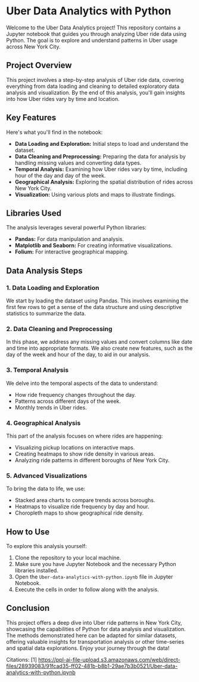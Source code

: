 # Uber Data Analytics with Python

Welcome to the Uber Data Analytics project! This repository contains a Jupyter notebook that guides you through analyzing Uber ride data using Python. The goal is to explore and understand patterns in Uber usage across New York City.

## Project Overview

This project involves a step-by-step analysis of Uber ride data, covering everything from data loading and cleaning to detailed exploratory data analysis and visualization. By the end of this analysis, you'll gain insights into how Uber rides vary by time and location.

## Key Features

Here's what you'll find in the notebook:

- **Data Loading and Exploration:** Initial steps to load and understand the dataset.
- **Data Cleaning and Preprocessing:** Preparing the data for analysis by handling missing values and converting data types.
- **Temporal Analysis:** Examining how Uber rides vary by time, including hour of the day and day of the week.
- **Geographical Analysis:** Exploring the spatial distribution of rides across New York City.
- **Visualization:** Using various plots and maps to illustrate findings.

## Libraries Used

The analysis leverages several powerful Python libraries:

- **Pandas:** For data manipulation and analysis.
- **Matplotlib and Seaborn:** For creating informative visualizations.
- **Folium:** For interactive geographical mapping.

## Data Analysis Steps

### 1. Data Loading and Exploration

We start by loading the dataset using Pandas. This involves examining the first few rows to get a sense of the data structure and using descriptive statistics to summarize the data.

### 2. Data Cleaning and Preprocessing

In this phase, we address any missing values and convert columns like date and time into appropriate formats. We also create new features, such as the day of the week and hour of the day, to aid in our analysis.

### 3. Temporal Analysis

We delve into the temporal aspects of the data to understand:

- How ride frequency changes throughout the day.
- Patterns across different days of the week.
- Monthly trends in Uber rides.

### 4. Geographical Analysis

This part of the analysis focuses on where rides are happening:

- Visualizing pickup locations on interactive maps.
- Creating heatmaps to show ride density in various areas.
- Analyzing ride patterns in different boroughs of New York City.

### 5. Advanced Visualizations

To bring the data to life, we use:

- Stacked area charts to compare trends across boroughs.
- Heatmaps to visualize ride frequency by day and hour.
- Choropleth maps to show geographical ride density.

## How to Use

To explore this analysis yourself:

1. Clone the repository to your local machine.
2. Make sure you have Jupyter Notebook and the necessary Python libraries installed.
3. Open the `Uber-data-analytics-with-python.ipynb` file in Jupyter Notebook.
4. Execute the cells in order to follow along with the analysis.

## Conclusion

This project offers a deep dive into Uber ride patterns in New York City, showcasing the capabilities of Python for data analysis and visualization. The methods demonstrated here can be adapted for similar datasets, offering valuable insights for transportation analysis or other time-series and spatial data explorations. Enjoy your journey through the data!

Citations:
[1] https://ppl-ai-file-upload.s3.amazonaws.com/web/direct-files/28939083/91fcad35-ff02-481b-b8b1-29ae7b3b0521/Uber-data-analytics-with-python.ipynb
